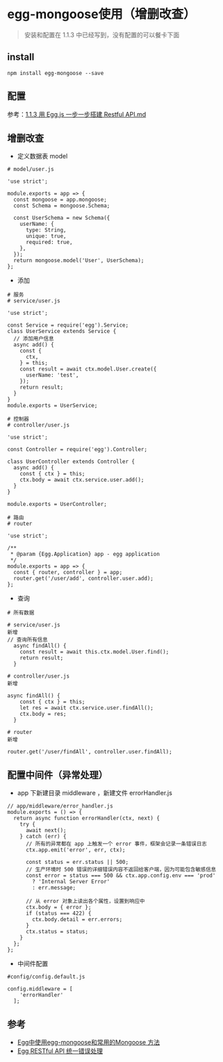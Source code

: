 # egg-mongoose使用（增删改查）

>安装和配置在 1.1.3 中已经写到，没有配置的可以餐卡下面

## install

```
npm install egg-mongoose --save
```


## 配置

参考：[1.1.3 用 Egg.js 一步一步搭建 Restful API.md ](https://github.com/fairyly/eggdemo/blob/gh-pages/1.1.3%20%E4%BD%BF%E7%94%A8%20Egg.js%20%E4%B8%80%E6%AD%A5%E4%B8%80%E6%AD%A5%E6%90%AD%E5%BB%BA%20Restful%20API.md)


## 增删改查

- 定义数据表 model

```
# model/user.js

'use strict';

module.exports = app => {
  const mongoose = app.mongoose;
  const Schema = mongoose.Schema;

  const UserSchema = new Schema({
    userName: {
      type: String,
      unique: true,
      required: true,
    },
  });
  return mongoose.model('User', UserSchema);
};

```

- 添加

```
# 服务
# service/user.js

'use strict';

const Service = require('egg').Service;
class UserService extends Service {
  // 添加用户信息
  async add() {
    const {
      ctx,
    } = this;
    const result = await ctx.model.User.create({
      userName: 'test',
    });
    return result;
  }
}
module.exports = UserService;

# 控制器
# controller/user.js

'use strict';

const Controller = require('egg').Controller;

class UserController extends Controller {
  async add() {
    const { ctx } = this;
    ctx.body = await ctx.service.user.add();
  }
}

module.exports = UserController;

# 路由
# router

'use strict';

/**
 * @param {Egg.Application} app - egg application
 */
module.exports = app => {
  const { router, controller } = app;
  router.get('/user/add', controller.user.add);
};

```

- 查询

```
# 所有数据

# service/user.js
新增
// 查询所有信息
  async findAll() {
    const result = await this.ctx.model.User.find();
    return result;
  }

# controller/user.js
新增

async findAll() {
    const { ctx } = this;
    let res = await ctx.service.user.findAll();
    ctx.body = res;
  }

# router
新增

router.get('/user/findAll', controller.user.findAll);
```

## 配置中间件（异常处理）

- app 下新建目录 middleware ，新建文件 errorHandler.js

```
// app/middleware/error_handler.js
module.exports = () => {
  return async function errorHandler(ctx, next) {
    try {
      await next();
    } catch (err) {
      // 所有的异常都在 app 上触发一个 error 事件，框架会记录一条错误日志
      ctx.app.emit('error', err, ctx);

      const status = err.status || 500;
      // 生产环境时 500 错误的详细错误内容不返回给客户端，因为可能包含敏感信息
      const error = status === 500 && ctx.app.config.env === 'prod'
        ? 'Internal Server Error'
        : err.message;

      // 从 error 对象上读出各个属性，设置到响应中
      ctx.body = { error };
      if (status === 422) {
        ctx.body.detail = err.errors;
      }
      ctx.status = status;
    }
  };
};
```

- 中间件配置

```
#config/config.default.js

config.middleware = [
    'errorHandler'
  ];

```

## 参考
- [Egg中使用egg-mongoose和常用的Mongoose 方法](https://www.cnblogs.com/wxw1314/p/10339775.html)
- [Egg RESTful API 统一错误处理](https://eggjs.org/zh-cn/tutorials/restful.html)
